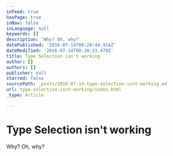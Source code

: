 ```yaml
---
inFeed: true
hasPage: true
inNav: false
inLanguage: null
keywords: []
description: 'Why? Oh, why?'
datePublished: '2016-07-14T00:28:44.914Z'
dateModified: '2016-07-14T00:28:33.470Z'
title: Type Selection isn't working
author: []
authors: []
publisher: null
starred: false
sourcePath: _posts/2016-07-14-type-selection-isnt-working.md
url: type-selection-isnt-working/index.html
_type: Article

---
```

# Type Selection isn't working

Why? Oh, why?